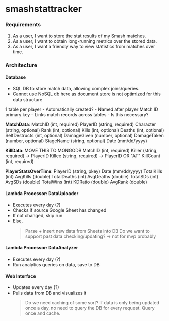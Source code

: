 # smashstattracker

### Requirements
1. As a user, I want to store the stat results of my Smash matches.
2. As a user, I want to obtain long-running metrics over the stored data.
3. As a user, I want a friendly way to view statistics from matches over time.

### Architecture
#### Database
- SQL DB to store match data, allowing complex joins/queries.
- Cannot use NoSQL db here as document store is not optimized for this data structure

1 table per player
    - Automatically created?
    - Named after player
Match ID primary key
    - Links match records across tables
    - Is this necessary?

**MatchData**: 
    MatchID (int, required)
    PlayerID (string, required)
    Character (string, optional)
    Rank (int, optional)
    Kills (int, optional)
    Deaths (int, optional)
    SelfDestructs (int, optional)
    DamageGiven (number, optional)
    DamageTaken (number, optional)
    StageName (string, optional)
    Date (mm/dd/yyyy)

**KillData**: MOVE THIS TO MONGODB
    MatchID (int, required)
    Killer (string, required) -> PlayerID
    Killee (string, required) -> PlayerID OR "AT"
    KillCount (int, required)

**PlayerStatsOverTime**:
    PlayerID (string, pkey)
    Date (mm/dd/yyyy)
    TotalKills (int)
    AvgKills (double)
    TotalDeaths (int)
    AvgDeaths (double)
    TotalSDs (int)
    AvgSDs (double)
    TotalWins (int)
    KDRatio (double)
    AvgRank (double)

#### Lambda Processor: DataUploader
- Executes every day (?)
- Checks if source Google Sheet has changed
- If not changed, skip run
- Else,
    > Parse + insert new data from Sheets into DB
    > Do we want to support past data checking/updating?
        -> not for mvp probably

#### Lambda Processor: DataAnalyzer
- Executes every day (?)
- Run analytics queries on data, save to DB

#### Web Interface
- Updates every day (?)
- Pulls data from DB and visualizes it
    > Do we need caching of some sort? 
    > If data is only being updated once a day, no need to query the DB for every request. Query once and cache.
